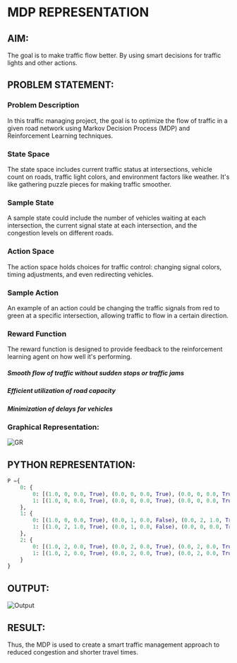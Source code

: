 # MDP REPRESENTATION

## AIM:
The goal is to make traffic flow better. By using smart decisions for traffic lights and other actions.

## PROBLEM STATEMENT:

### Problem Description
In this traffic managing project, the goal is to optimize the flow of traffic in a given road network using Markov Decision Process (MDP) and Reinforcement Learning techniques. 

### State Space
The state space includes current traffic status at intersections, vehicle count on roads, traffic light colors, and environment factors like weather. It's like gathering puzzle pieces for making traffic smoother.

### Sample State
A sample state could include the number of vehicles waiting at each intersection, the current signal state at each intersection, and the congestion levels on different roads.

### Action Space
The action space holds choices for traffic control: changing signal colors, timing adjustments, and even redirecting vehicles.

### Sample Action
An example of an action could be changing the traffic signals from red to green at a specific intersection, allowing traffic to flow in a certain direction.

### Reward Function
The reward function is designed to provide feedback to the reinforcement learning agent on how well it's performing.

##### Smooth flow of traffic without sudden stops or traffic jams
##### Efficient utilization of road capacity
##### Minimization of delays for vehicles

### Graphical Representation:
![GR](2.png)

## PYTHON REPRESENTATION:
```python
P ={
    0: {
        0: [(1.0, 0, 0.0, True), (0.0, 0, 0.0, True), (0.0, 0, 0.0, True)],
        1: [(1.0, 0, 0.0, True), (0.0, 0, 0.0, True), (0.0, 0, 0.0, True)]
    },
    1: {
        0: [(1.0, 0, 0.0, True), (0.0, 1, 0.0, False), (0.0, 2, 1.0, True)],
        1: [(1.0, 2, 1.0, True), (0.0, 1, 0.0, False), (0.0, 0, 0.0, True)]
    },
    2: {
        0: [(1.0, 2, 0.0, True), (0.0, 2, 0.0, True), (0.0, 2, 0.0, True)],
        1: [(1.0, 2, 0.0, True), (0.0, 2, 0.0, True), (0.0, 2, 0.0, True)]
    }
}
```
## OUTPUT:
![Output](1.png)
## RESULT:
Thus, the MDP is used to create a smart traffic management approach to reduced congestion and shorter travel times. 
